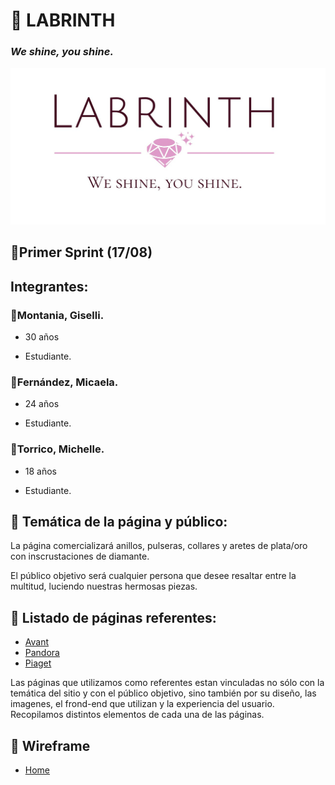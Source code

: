 # :gem: LABRINTH
### _We shine, you shine._
![logotipo](/design/logos/LogoLB.png)

## :round_pushpin:Primer Sprint (17/08)

## Integrantes:

### :hibiscus:Montania, Giselli.
- 30 años

- Estudiante.
### :hibiscus:Fernández, Micaela.
- 24 años

- Estudiante.
### :hibiscus:Torrico, Michelle.
- 18 años

- Estudiante.
## :loudspeaker: Temática de la página y público:
La página comercializará anillos, pulseras, collares y aretes de plata/oro con inscrustaciones de diamante.


El público objetivo será cualquier persona que desee resaltar entre la multitud, luciendo nuestras hermosas piezas.

## :page_facing_up: Listado de páginas referentes:
- [Avant](https://avantjoyas.com//)
- [Pandora](https://www.pandora.net/es-ar)
- [Piaget](https://www.piaget.com/)

Las páginas que utilizamos como referentes estan vinculadas no sólo con la temática del sitio y con el público objetivo, sino también por su diseño, las imagenes, el frond-end que utilizan y la experiencia del usuario. Recopilamos distintos elementos de cada una de las páginas.

## :open_file_folder: Wireframe
- [Home](https://github.com/MichelleTorrico/Grupo_6_Labrinth/blob/master/wireframes/home.png)
